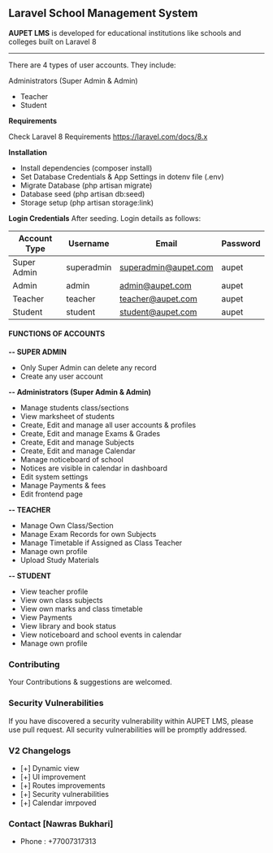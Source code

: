 ## **Laravel School Management System** 

**AUPET LMS** is developed for educational institutions like schools and colleges built on Laravel 8

<hr />  

There are 4 types of user accounts. They include:
 
Administrators (Super Admin & Admin)
- Teacher
- Student

**Requirements** 

Check Laravel 8 Requirements https://laravel.com/docs/8.x

**Installation**
- Install dependencies (composer install)
- Set Database Credentials & App Settings in dotenv file (.env)
- Migrate Database (php artisan migrate)
- Database seed (php artisan db:seed)
- Storage setup (php artisan storage:link)

**Login Credentials**
After seeding. Login details as follows:


| Account Type      | Username | Email              | Password |
| ------------------|----------|--------------------|----------|
|  Super Admin      |superadmin|superadmin@aupet.com|   aupet  |
|  Admin            |admin     |admin@aupet.com     |   aupet  |
|  Teacher          |teacher   |teacher@aupet.com   |   aupet  |
|  Student          |student   |student@aupet.com   |   aupet  |

#### **FUNCTIONS OF ACCOUNTS** 

**-- SUPER ADMIN**
- Only Super Admin can delete any record
- Create any user account
 
**-- Administrators (Super Admin & Admin)**

- Manage students class/sections
- View marksheet of students
- Create, Edit and manage all user accounts & profiles
- Create, Edit and manage Exams & Grades
- Create, Edit and manage Subjects
- Create, Edit and manage Calendar
- Manage noticeboard of school
- Notices are visible in calendar in dashboard
- Edit system settings
- Manage Payments & fees
- Edit frontend page


**-- TEACHER**
- Manage Own Class/Section
- Manage Exam Records for own Subjects
- Manage Timetable if Assigned as Class Teacher
- Manage own profile
- Upload Study Materials

**-- STUDENT**
- View teacher profile
- View own class subjects
- View own marks and class timetable
- View Payments
- View library and book status
- View noticeboard and school events in calendar
- Manage own profile



### **Contributing**

Your Contributions & suggestions are welcomed.

### **Security Vulnerabilities**

If you have discovered a security vulnerability within AUPET LMS, please use pull request. All security vulnerabilities will be promptly addressed.

### **V2 Changelogs**
- [+] Dynamic view
- [+] UI improvement
- [+] Routes improvements
- [+] Security vulnerabilities
- [+] Calendar imrpoved

### **Contact [Nawras Bukhari]**
- Phone : +77007317313
